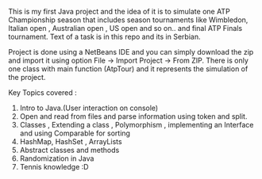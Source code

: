 This is my first Java project and the idea of it is to simulate one ATP Championship season that includes season tournaments like Wimbledon, Italian open , Australian open , US open and so on.. and final ATP Finals tournament.
Text of a task is in this repo and its in Serbian.

Project is done using a NetBeans IDE and you can simply download the zip and import it using option File -> Import Project -> From ZIP. There is only one class with main function (AtpTour) and it represents the simulation of the project.

Key Topics covered : 
  1. Intro to Java.(User interaction on console)
  2. Open and read from files and parse information using token and split.
  3. Classes , Extending a class , Polymorphism , implementing an Interface and using Comparable for sorting
  4. HashMap, HashSet , ArrayLists
  5. Abstract classes and methods
  6. Randomization in Java
  7. Tennis knowledge :D 
